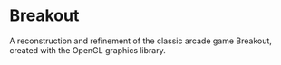 # Breakout
A reconstruction and refinement of the classic arcade game Breakout, created with the OpenGL graphics library.
